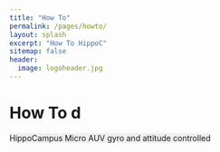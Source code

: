 ```yaml
---
title: "How To"
permalink: /pages/howto/
layout: splash
excerpt: "How To HippoC"
sitemap: false
header:
  image: logoheader.jpg
---
```

<style>
	#container {
		background:#eee;
    display: table;
    overflow: hidden;
	}
	#links{
		margin-right: 62%;	
    display: table-cell;
    vertical-align: middle;
	}
	#rechts{
		float: right;
		width: 60%;
	}
  
  .video-container {
  clear:left;
  position:relative;
	padding-bottom:56.25%;
	padding-top:1px;
	height:0;
  overflow:hidden;
  }
</style>
<style>
.video-container iframe, div.video-container object, div.video-container embed {
	position:absolute;
  float:right;
  top:0;
	right:0;
	width:96%;
	height:100%;
} 
  
</style>


<h1>How To d</h1>

<div id="container">
	<div id="rechts">
    <div class="video-container">
      <iframe width="560" height="315" src="https://www.youtube.com/embed/PrH_exw1WXw" frameborder="0" allowfullscreen></iframe>
    </div>
  </div>
  <div id="links" align="center">HippoCampus Micro AUV gyro and attitude controlled
		<div style="clear:both"></div>
	</div>
</div>





